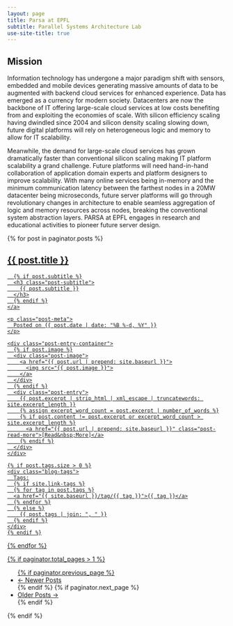 ```yaml
---
layout: page
title: Parsa at EPFL
subtitle: Parallel Systems Architecture Lab
use-site-title: true
---
```


## Mission

Information technology has undergone a major paradigm shift with sensors,
embedded and mobile devices generating massive amounts of data
to be augmented with backend cloud services for enhanced experience.
Data has emerged as a currency for modern society.
Datacenters are now the backbone of IT offering large-scale cloud services
at low costs benefiting from and exploiting the economies of scale.
With silicon efficiency scaling having dwindled since 2004
and silicon density scaling slowing down,
future digital platforms will rely on heterogeneous logic and memory
to allow for IT scalability.

Meanwhile, the demand for large-scale cloud services has grown dramatically
faster than conventional silicon scaling making IT platform scalability
a grand challenge.
Future platforms will need hand-in-hand collaboration of application domain experts
and platform designers to improve scalability.
With many online services being in-memory and the minimum communication latency
between the farthest nodes in a 20MW datacenter being microseconds,
future server platforms will go through revolutionary changes in architecture
to enable seamless aggregation of logic and memory resources across nodes,
breaking the conventional system abstraction layers.
PARSA at EPFL engages in research and educational activities
to pioneer future server design.

<div class="posts-list">
  {% for post in paginator.posts %}
  <article class="post-preview">
    <a href="{{ post.url | prepend: site.baseurl }}">
	  <h2 class="post-title">{{ post.title }}</h2>

	  {% if post.subtitle %}
	  <h3 class="post-subtitle">
	    {{ post.subtitle }}
	  </h3>
	  {% endif %}
    </a>

    <p class="post-meta">
      Posted on {{ post.date | date: "%B %-d, %Y" }}
    </p>

    <div class="post-entry-container">
      {% if post.image %}
      <div class="post-image">
        <a href="{{ post.url | prepend: site.baseurl }}">
          <img src="{{ post.image }}">
        </a>
      </div>
      {% endif %}
      <div class="post-entry">
        {{ post.excerpt | strip_html | xml_escape | truncatewords: site.excerpt_length }}
        {% assign excerpt_word_count = post.excerpt | number_of_words %}
        {% if post.content != post.excerpt or excerpt_word_count > site.excerpt_length %}
          <a href="{{ post.url | prepend: site.baseurl }}" class="post-read-more">[Read&nbsp;More]</a>
        {% endif %}
      </div>
    </div>

    {% if post.tags.size > 0 %}
    <div class="blog-tags">
      Tags:
      {% if site.link-tags %}
      {% for tag in post.tags %}
      <a href="{{ site.baseurl }}/tag/{{ tag }}">{{ tag }}</a>
      {% endfor %}
      {% else %}
        {{ post.tags | join: ", " }}
      {% endif %}
    </div>
    {% endif %}

   </article>
  {% endfor %}
</div>

{% if paginator.total_pages > 1 %}
<ul class="pager main-pager">
  {% if paginator.previous_page %}
  <li class="previous">
    <a href="{{ paginator.previous_page_path | prepend: site.baseurl | replace: '//', '/' }}">&larr; Newer Posts</a>
  </li>
  {% endif %}
  {% if paginator.next_page %}
  <li class="next">
    <a href="{{ paginator.next_page_path | prepend: site.baseurl | replace: '//', '/' }}">Older Posts &rarr;</a>
  </li>
  {% endif %}
</ul>
{% endif %}
